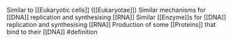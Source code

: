 Similar to [[Eukaryotic cells]] ([[Eukaryotae]])
Similar mechanisms for [[DNA]] replication and synthesising [[RNA]]
Similar [[Enzyme]]s for [[DNA]] replication and synthesising [[RNA]]
Production of some [[Proteins]] that bind to their [[DNA]]
#definition